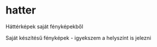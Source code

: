 # hatter
Háttérképek saját fényképekből

Saját készítésű fényképek - igyekszem a helyszínt is jelezni
